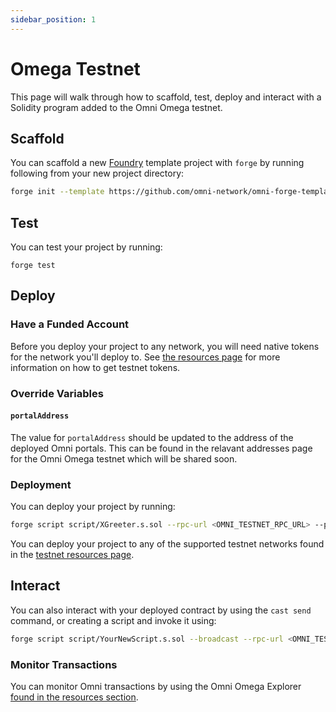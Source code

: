 ```yaml
---
sidebar_position: 1
---
```


# Omega Testnet

This page will walk through how to scaffold, test, deploy and interact with a Solidity program added to the Omni Omega testnet.

## Scaffold

You can scaffold a new [Foundry](https://github.com/foundry-rs/foundry) template project with `forge` by running following from your new project directory:

```bash
forge init --template https://github.com/omni-network/omni-forge-template.git
```

## Test

You can test your project by running:

```forge
forge test
```

## Deploy

### Have a Funded Account

Before you deploy your project to any network, you will need native tokens for the network you'll deploy to. See [the resources page](./resources.md) for more information on how to get testnet tokens.

### Override Variables

#### `portalAddress`

The value for `portalAddress` should be updated to the address of the deployed Omni portals. This can be found in the relavant addresses page for the Omni Omega testnet which will be shared soon.

### Deployment

You can deploy your project by running:

```bash
forge script script/XGreeter.s.sol --rpc-url <OMNI_TESTNET_RPC_URL> --private-key <YOUR_PRIVATE_KEY> --broadcast
```

You can deploy your project to any of the supported testnet networks found in the [testnet resources page](./resources.md).

## Interact

You can also interact with your deployed contract by using the `cast send` command, or creating a script and invoke it using:

```bash
forge script script/YourNewScript.s.sol --broadcast --rpc-url <OMNI_TESTNET_RPC_URL> --private-key <YOUR_PRIVATE_KEY>
```

### Monitor Transactions

You can monitor Omni transactions by using the Omni Omega Explorer [found in the resources section](./resources.md).

